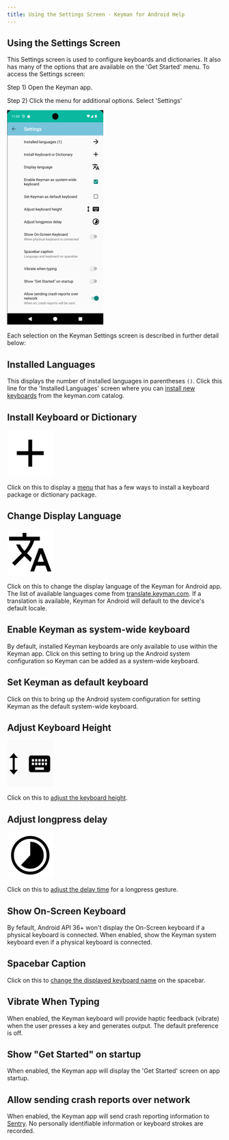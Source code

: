 ```yaml
---
title: Using the Settings Screen - Keyman for Android Help
---
```


## Using the Settings Screen

This Settings screen is used to configure keyboards and dictionaries.
It also has many of the options that are available on the 'Get Started' menu. To access the Settings screen:

Step 1)
Open the Keyman app.

Step 2)
Click the menu for additional options. Select 'Settings'

![](../../android_images/settings-screen-ap.png)

Each selection on the Keyman Settings screen is described in further detail below:


## Installed Languages
This displays the number of installed languages in parentheses `()`. Click this line for the 'Installed Languages'
screen where you can [install new keyboards](../../start/installing-keyboards) from the keyman.com catalog.

## Install Keyboard or Dictionary
![](../../android_images/ic_content_add.png)

Click on this to display a [menu](install-keyboard-or-dictionary) that has a few ways to install a keyboard package or dictionary package.

## Change Display Language
![](../../android_images/ic_translate_a.png)

Click on this to change the display language of the Keyman for Android app. The list of available languages come from [translate.keyman.com](https://translate.keyman.com). If a translation is available, Keyman for Android will default to the device's default locale.

## Enable Keyman as system-wide keyboard
By default, installed Keyman keyboards are only available to use within the Keyman app. Click on this setting to
bring up the Android system configuration so Keyman can be added as a system-wide keyboard.

## Set Keyman as default keyboard
Click on this to bring up the Android system configuration for setting Keyman as the default system-wide keyboard.

## Adjust Keyboard Height
![](../../android_images/adjust-height.png)

Click on this to [adjust the keyboard height](adjust-keyboard-height).

## Adjust longpress delay
![](../../android_images/ic_timelapse.png)

Click on this to [adjust the delay time](adjust-longpress-delay) for a longpress gesture.

## Show On-Screen Keyboard
By fefault, Android API 36+ won't display the On-Screen keyboard if a physical keyboard is connected. When enabled, show the Keyman system keyboard even if a physical keyboard is connected.

## Spacebar Caption
Click on this to [change the displayed keyboard name](spacebar-caption) on the spacebar.

## Vibrate When Typing
When enabled, the Keyman keyboard will provide haptic feedback (vibrate) when the user presses a key and generates output. The default preference is off.

## Show "Get Started" on startup
When enabled, the Keyman app will display the 'Get Started' screen on app startup.

## Allow sending crash reports over network
When enabled, the Keyman app will send crash reporting information to [Sentry](https://keyman.sentry.io). No personally identifiable information or keyboard strokes are recorded.